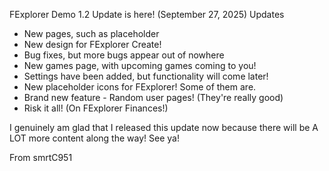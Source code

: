 FExplorer Demo 1.2 Update is here! (September 27, 2025)
Updates
- New pages, such as placeholder
- New design for FExplorer Create!
- Bug fixes, but more bugs appear out of nowhere
- New games page, with upcoming games coming to you!
- Settings have been added, but functionality will come later!
- New placeholder icons for FExplorer! Some of them are.
- Brand new feature - Random user pages! (They're really good)
- Risk it all! (On FExplorer Finances!)

I genuinely am glad that I released this update now because there will be A LOT more content along the way!
See ya!

From smrtC951
